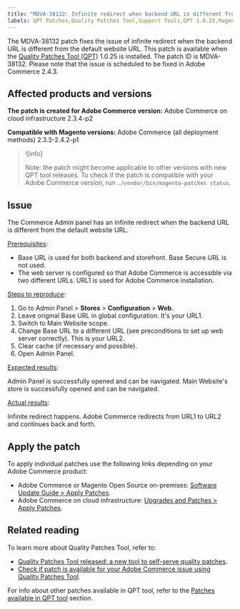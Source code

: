 ```yaml
---
title: "MDVA-38132: Infinite redirect when backend URL is different from default website URL"
labels: QPT Patches,Quality Patches Tool,Support Tools,QPT 1.0.25,Magento Commerce Cloud,Magento Commerce,2.3.3,2.3.4,2.3.3-p1,2.3.5,2.3.4-p2,2.3.5-p1,2.3.5-p2,2.3.6,2.3.6-p1,2.3.7,2.4.0,2.4.0-p1,2.4.1,2.4.1-p1,2.4.2,2.4.2-p1, Adobe Commerce,cloud infrastructure,on-premises
---
```


The MDVA-38132 patch fixes the issue of infinite redirect when the backend URL is different from the default website URL. This patch is available when the [Quality Patches Tool (QPT)](https://devdocs.magento.com/guides/v2.4/comp-mgr/patching.html#mqp) 1.0.25 is installed. The patch ID is MDVA-38132. Please note that the issue is scheduled to be fixed in Adobe Commerce 2.4.3.

## Affected products and versions

**The patch is created for Adobe Commerce version:**
Adobe Commerce on cloud infrastructure 2.3.4-p2

**Compatible with Magento versions:**
Adobe Commerce (all deployment methods) 2.3.3-2.4.2-p1
>![info]
>
>Note: the patch might become applicable to other versions with new QPT tool releases. To check if the patch is compatible with your Adobe Commerce version, run `./vendor/bin/magento-patches status`.

## Issue
The Commerce Admin panel has an infinite redirect when the backend URL is different from the default website URL.

<ins>Prerequisites</ins>:

* Base URL is used for both backend and storefront. Base Secure URL is not used.
* The web server is configured so that Adobe Commerce is accessible via two different URLs. URL1 is used for Adobe Commerce installation.

<ins>Steps to reproduce</ins>:

1. Go to Admin Panel > **Stores** > **Configuration** > **Web**.
1. Leave original Base URL in global configuration. It's your URL1.
1. Switch to Main Website scope.
1. Change Base URL to a different URL (see preconditions to set up web server correctly). This is your URL2.
1. Clear cache (if necessary and possible).
1. Open Admin Panel.

<ins>Expected results</ins>:

Admin Panel is successfully opened and can be navigated. Main Website's store is successfully opened and can be navigated.

<ins>Actual results</ins>:

Infinite redirect happens. Adobe Commerce redirects from URL1 to URL2 and continues back and forth.

## Apply the patch

To apply individual patches use the following links depending on your Adobe Commerce product:

* Adobe Commerce or Magento Open Source on-premises: [Software Update Guide > Apply Patches](https://devdocs.magento.com/guides/v2.4/comp-mgr/patching/mqp.html).
* Adobe Commerce on cloud infrastructure: [Upgrades and Patches > Apply Patches](https://devdocs.magento.com/cloud/project/project-patch.html).

## Related reading

To learn more about Quality Patches Tool, refer to:

* [Quality Patches Tool released: a new tool to self-serve quality patches](https://support.magento.com/hc/en-us/articles/360047139492).
* [Check if patch is available for your Adobe Commerce issue using Quality Patches Tool](https://support.magento.com/hc/en-us/articles/360047125252).

For info about other patches available in QPT tool, refer to the [Patches available in QPT tool](https://support.magento.com/hc/en-us/sections/360010506631-Patches-available-in-QPT-tool-) section.
